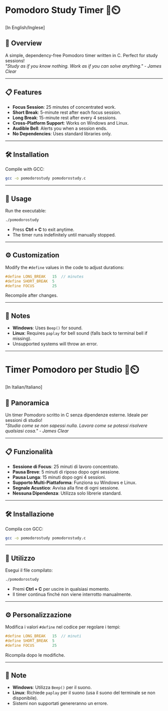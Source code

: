 # Pomodoro Study Timer 🍅⏲️
[In English/Inglese]

## 🌟 Overview
A simple, dependency-free Pomodoro timer written in C. Perfect for study sessions!  
*"Study as if you know nothing. Work as if you can solve anything." - James Clear*

---

## 📋 Features
- **Focus Session**: 25 minutes of concentrated work.
- **Short Break**: 5-minute rest after each focus session.
- **Long Break**: 15-minute rest after every 4 sessions.
- **Cross-Platform Support**: Works on Windows and Linux.
- **Audible Bell**: Alerts you when a session ends.
- **No Dependencies**: Uses standard libraries only.

---

## 🛠️ Installation
Compile with GCC:  
```bash
gcc -o pomodorostudy pomodorostudy.c
```

---

## 🚀 Usage
Run the executable:  
```bash
./pomodorostudy
```
- Press **Ctrl + C** to exit anytime.
- The timer runs indefinitely until manually stopped.

---

## ⚙️ Customization
Modify the `#define` values in the code to adjust durations:
```c
#define LONG_BREAK   15  // minutes
#define SHORT_BREAK  5
#define FOCUS        25
```
Recompile after changes.

---

## 📝 Notes
- **Windows**: Uses `Beep()` for sound.  
- **Linux**: Requires `paplay` for bell sound (falls back to terminal bell if missing).  
- Unsupported systems will throw an error.

---

# Timer Pomodoro per Studio 🍅⏲️
[In Italian/Italiano]

## 🌟 Panoramica
Un timer Pomodoro scritto in C senza dipendenze esterne. Ideale per sessioni di studio!  
*"Studia come se non sapessi nulla. Lavora come se potessi risolvere qualsiasi cosa." - James Clear*

---

## 📋 Funzionalità
- **Sessione di Focus**: 25 minuti di lavoro concentrato.
- **Pausa Breve**: 5 minuti di riposo dopo ogni sessione.
- **Pausa Lunga**: 15 minuti dopo ogni 4 sessioni.
- **Supporto Multi-Piattaforma**: Funziona su Windows e Linux.
- **Segnale Acustico**: Avvisa alla fine di ogni sessione.
- **Nessuna Dipendenza**: Utilizza solo librerie standard.

---

## 🛠️ Installazione
Compila con GCC:  
```bash
gcc -o pomodorostudy pomodorostudy.c
```

---

## 🚀 Utilizzo
Esegui il file compilato:  
```bash
./pomodorostudy
```
- Premi **Ctrl + C** per uscire in qualsiasi momento.
- Il timer continua finché non viene interrotto manualmente.

---

## ⚙️ Personalizzazione
Modifica i valori `#define` nel codice per regolare i tempi:
```c
#define LONG_BREAK   15  // minuti
#define SHORT_BREAK  5
#define FOCUS        25
```
Ricompila dopo le modifiche.

---

## 📝 Note
- **Windows**: Utilizza `Beep()` per il suono.  
- **Linux**: Richiede `paplay` per il suono (usa il suono del terminale se non disponibile).  
- Sistemi non supportati genereranno un errore.
